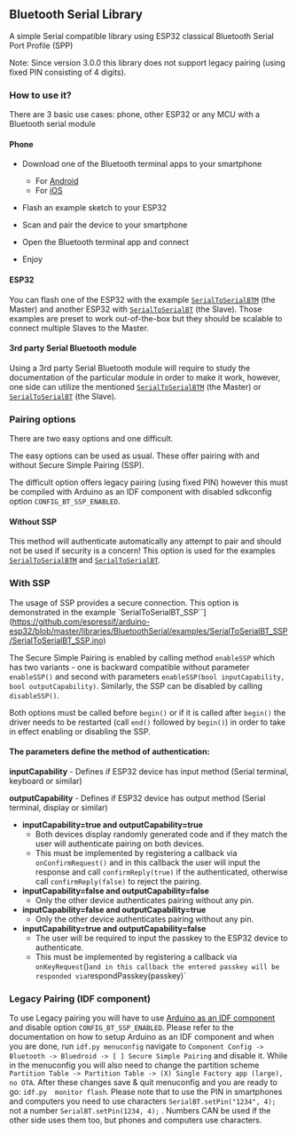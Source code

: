 ## Bluetooth Serial Library

A simple Serial compatible library using ESP32 classical Bluetooth Serial Port Profile (SPP)

Note: Since version 3.0.0 this library does not support legacy pairing (using fixed PIN consisting of 4 digits).

### How to use it?

There are 3 basic use cases: phone, other ESP32 or any MCU with a Bluetooth serial module

#### Phone

- Download one of the Bluetooth terminal apps to your smartphone

    - For [Android](https://play.google.com/store/apps/details?id=de.kai_morich.serial_bluetooth_terminal)
    - For [iOS](https://itunes.apple.com/us/app/hm10-bluetooth-serial-lite/id1030454675)

- Flash an example sketch to your ESP32

- Scan and pair the device to your smartphone

- Open the Bluetooth terminal app and connect

- Enjoy

#### ESP32

You can flash one of the ESP32 with the example [`SerialToSerialBTM`](https://github.com/espressif/arduino-esp32/blob/master/libraries/BluetoothSerial/examples/SerialToSerialBTM/SerialToSerialBTM.ino) (the Master) and another ESP32 with [`SerialToSerialBT`](https://github.com/espressif/arduino-esp32/blob/master/libraries/BluetoothSerial/examples/SerialToSerialBT/SerialToSerialBT.ino) (the Slave).
Those examples are preset to work out-of-the-box but they should be scalable to connect multiple Slaves to the Master.

#### 3rd party Serial Bluetooth module

Using a 3rd party Serial Bluetooth module will require to study the documentation of the particular module in order to make it work, however, one side can utilize the mentioned [`SerialToSerialBTM`](https://github.com/espressif/arduino-esp32/blob/master/libraries/BluetoothSerial/examples/SerialToSerialBTM/SerialToSerialBTM.ino) (the Master) or [`SerialToSerialBT`](https://github.com/espressif/arduino-esp32/blob/master/libraries/BluetoothSerial/examples/SerialToSerialBT/SerialToSerialBT.ino) (the Slave).

### Pairing options

There are two easy options and one difficult.

The easy options can be used as usual. These offer pairing with and without Secure Simple Pairing (SSP).

The difficult option offers legacy pairing (using fixed PIN) however this must be compiled with Arduino as an IDF component with disabled sdkconfig option `CONFIG_BT_SSP_ENABLED`.

#### Without SSP

This method will authenticate automatically any attempt to pair and should not be used if security is a concern! This option is used for the examples [`SerialToSerialBTM`](https://github.com/espressif/arduino-esp32/blob/master/libraries/BluetoothSerial/examples/SerialToSerialBTM/SerialToSerialBTM.ino) and [`SerialToSerialBT`](https://github.com/espressif/arduino-esp32/blob/master/libraries/BluetoothSerial/examples/SerialToSerialBT/SerialToSerialBT.ino).

### With SSP

The usage of SSP provides a secure connection. This option is demonstrated in the example `SerialToSerialBT_SSP``](https://github.com/espressif/arduino-esp32/blob/master/libraries/BluetoothSerial/examples/SerialToSerialBT_SSP/SerialToSerialBT_SSP.ino)

The Secure Simple Pairing is enabled by calling method `enableSSP` which has two variants - one is backward compatible without parameter `enableSSP()` and second with parameters `enableSSP(bool inputCapability, bool outputCapability)`. Similarly, the SSP can be disabled by calling `disableSSP()`.

Both options must be called before `begin()` or if it is called after `begin()` the driver needs to be restarted (call `end()` followed by `begin()`) in order to take in effect enabling or disabling the SSP.

#### The parameters define the method of authentication:

**inputCapability** - Defines if ESP32 device has input method (Serial terminal, keyboard or similar)

**outputCapability** - Defines if ESP32 device has output method (Serial terminal, display or similar)

* **inputCapability=true and outputCapability=true**
    * Both devices display randomly generated code and if they match the user will authenticate pairing on both devices.
    * This must be implemented by registering a callback via `onConfirmRequest()` and in this callback the user will input the response and call `confirmReply(true)` if the authenticated, otherwise call `confirmReply(false)` to reject the pairing.
* **inputCapability=false and outputCapability=false**
    * Only the other device authenticates pairing without any pin.
* **inputCapability=false and outputCapability=true**
    * Only the other device authenticates pairing without any pin.
* **inputCapability=true and outputCapability=false**
    * The user will be required to input the passkey to the ESP32 device to authenticate.
    * This must be implemented by registering a callback via `onKeyRequest`()` and in this callback the entered passkey will be responded via `respondPasskey(passkey)`

### Legacy Pairing (IDF component)

To use Legacy pairing you will have to use [Arduino as an IDF component](https://espressif-docs.readthedocs-hosted.com/projects/arduino-esp32/en/latest/esp-idf_component.html) and disable option `CONFIG_BT_SSP_ENABLED`.
Please refer to the documentation on how to setup Arduino as an IDF component and when you are done, run `idf.py menuconfig` navigate to `Component Config -> Bluetooth -> Bluedroid -> [ ] Secure Simple Pairing` and disable it.
While in the menuconfig you will also need to change the partition scheme `Partition Table -> Partition Table -> (X) Single Factory app (large), no OTA`.
After these changes save & quit menuconfig and you are ready to go: `idf.py  monitor flash`.
Please note that to use the PIN in smartphones and computers you need to use characters `SerialBT.setPin("1234", 4);` not a number `SerialBT.setPin(1234, 4);` . Numbers CAN be used if the other side uses them too, but phones and computers use characters.